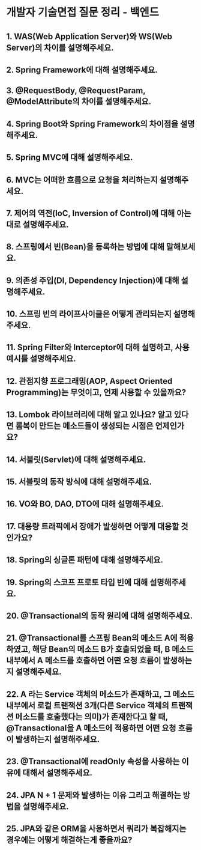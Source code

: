 # 개발자 기술면접 질문 정리 - 백엔드

## 1. WAS(Web Application Server)와 WS(Web Server)의 차이를 설명해주세요.
## 2. Spring Framework에 대해 설명해주세요.
## 3. @RequestBody, @RequestParam, @ModelAttribute의 차이를 설명해주세요.
## 4. Spring Boot와 Spring Framework의 차이점을 설명해주세요.
## 5. Spring MVC에 대해 설명해주세요.
## 6. MVC는 어떠한 흐름으로 요청을 처리하는지 설명해주세요.
## 7. 제어의 역전(IoC, Inversion of Control)에 대해 아는대로 설명해주세요.
## 8. 스프링에서 빈(Bean)을 등록하는 방법에 대해 말해보세요.
## 9. 의존성 주입(DI, Dependency Injection)에 대해 설명해주세요.
## 10. 스프링 빈의 라이프사이클은 어떻게 관리되는지 설명해주세요.
## 11. Spring Filter와 Interceptor에 대해 설명하고, 사용 예시를 설명해주세요.
## 12. 관점지향 프로그래밍(AOP, Aspect Oriented Programming)는 무엇이고, 언제 사용할 수 있을까요?
## 13. Lombok 라이브러리에 대해 알고 있나요? 알고 있다면 롬복이 만드는 메소드들이 생성되는 시점은 언제인가요?
## 14. 서블릿(Servlet)에 대해 설명해주세요.
## 15. 서블릿의 동작 방식에 대해 설명해주세요.
## 16. VO와 BO, DAO, DTO에 대해 설명해주세요.
## 17. 대용량 트래픽에서 장애가 발생하면 어떻게 대응할 것인가요?
## 18. Spring의 싱글톤 패턴에 대해 설명해주세요.
## 19. Spring의 스코프 프로토 타입 빈에 대해 설명해주세요.
## 20. @Transactional의 동작 원리에 대해 설명해주세요.
## 21. @Transactional를 스프링 Bean의 메소드 A에 적용하였고, 해당 Bean의 메소드 B가 호출되었을 때, B 메소드 내부에서 A 메소드를 호출하면 어떤 요청 흐름이 발생하는지 설명해주세요.
## 22. A 라는 Service 객체의 메소드가 존재하고, 그 메소드 내부에서 로컬 트랜잭션 3개(다른 Service 객체의 트랜잭션 메소드를 호출했다는 의미)가 존재한다고 할 때, @Transactional을 A 메소드에 적용하면 어떤 요청 흐름이 발생하는지 설명해주세요.
## 23. @Transactional에 readOnly 속성을 사용하는 이유에 대해서 설명해주세요.
## 24. JPA N + 1 문제와 발생하는 이유 그리고 해결하는 방법을 설명해주세요.
## 25. JPA와 같은 ORM을 사용하면서 쿼리가 복잡해지는 경우에는 어떻게 해결하는게 좋을까요?

